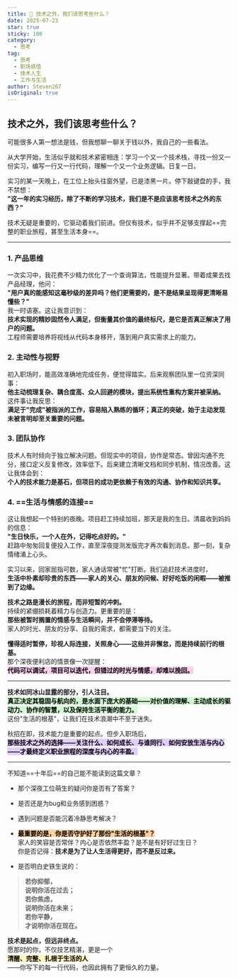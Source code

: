 ```yaml
---
title: 🌟 技术之外，我们该思考些什么？
date: 2025-07-23
star: true
sticky: 100
category:
  - 思考
tag:
  - 思考
  - 职场感悟
  - 技术人生
  - 工作与生活
author: Steven267
isOriginal: true
---
```


## 技术之外，我们该思考些什么？

可能很多人第一想法是钱，但我想聊一聊关于钱以外，我自己的一些看法。

从大学开始，生活似乎就和技术紧密相连：学习一个又一个技术栈，寻找一份又一份实习，编写一行又一行代码，理解一个又一个业务逻辑。日复一日。

实习的某一天晚上，在工位上抬头往窗外望，已是漆黑一片。停下敲键盘的手，我不禁想：  
**"这一年的实习经历，除了不断的学习技术，我们是不是应该思考技术之外的东西？"**

技术无疑是重要的，它驱动着我们前进。但仅有技术，似乎并不足够支撑起==完整的职业旅程，甚至生活本身==。

---

### 1.  产品思维
一次实习中，我花费不少精力优化了一个查询算法，性能提升显著。带着成果去找产品经理，他问：  
**"用户真的能感知这毫秒级的差异吗？他们更需要的，是不是结果呈现得更清晰易懂些？"**  
我一时语塞。这让我意识到：  
**技术实现的精妙固然令人满足，但衡量其价值的最终标尺，是它是否真正解决了用户的问题。**  
工程师需要培养将视线从代码本身移开，落到用户真实需求上的能力。

### 2.  主动性与视野
初入职场时，能高效准确地完成任务，便觉得踏实。后来观察团队里一位资深同事：  
**他主动梳理复杂、耦合度高、众人回避的模块，提出系统性重构方案并被采纳。**  
这件事让我反思：  
**满足于"完成"被指派的工作，容易陷入熟练的循环；真正的突破，始于主动发现未被言明却至关重要的问题。**

### 3. 团队协作
技术人有时倾向于独立解决问题。但现实中的项目，协作是常态。曾因沟通不充分，接口定义反复修改，效率低下。后来建立清晰文档和同步机制，情况改善。这让我体会到：  
**个人的技术能力是基石，但项目的成功更依赖于有效的沟通、协作和知识共享。**

### 4.  ==生活与情感的连接==
这让我想起一个特别的夜晚。项目赶工持续加班，那天是我的生日。清晨收到妈妈的信息：  
**"生日快乐，一个人在外，记得吃点好的。"**  
赶路中匆匆回复便投入工作，直至深夜提测发版完才再次看到消息。那一刻，复杂情绪涌上心头。

实习以来，回家屈指可数，家人通话常被"忙"打断。我们追赶技术进度时，  
**生活中朴素却珍贵的东西——家人的关心、朋友的问候、好好吃饭的闲暇——被推到了边缘。**

**技术之路是漫长的旅程，而非短暂的冲刺。**  
持续的紧绷损耗着精力与创造力。更重要的是：  
**那些被暂时搁置的情感与生活瞬间，并不会停滞等待。**  
家人的时光、朋友的分享、自我的需求，都需要当下的关注。

**懂得适时暂停，珍视人际连接，关照身心——这些并非懈怠，而是持续前行的根基。**  
那个深夜便利店的情景像一次提醒：  
**<mark style="background: #FFB8EBA6;">代码可以调试，项目可以迭代，但错过的时光与情感，却难以挽回。</mark>**

---

**技术如同冰山显露的部分，引人注目。**  
**<mark style="background: #BBFABBA6;">真正决定其稳固与航向的，是水面下庞大的基础——对价值的理解、主动成长的驱动力、协作的智慧，以及保持生活平衡的能力。</mark>**  
这份"生活的根基"，让我们在技术浪潮中不至于迷失。

秋招在即，技术能力是重要的起点。但步入职场后，  
**<mark style="background: #D2B3FFA6;">那些技术之外的选择——关注什么、如何成长、与谁同行、如何安放生活与内心——才最终定义职业旅程的深度与内心的丰盈。</mark>**

---

不知道==十年后==的自己能不能读到这篇文章？

-   那个深夜工位萌生的疑问你是否有了答案？  
-   是否还是为bug和业务感到困惑？
-   遇到问题是否能沉着冷静思考解决？
-   **<mark style="background: #FFB86CA6;">最重要的是，你是否守护好了那份"生活的根基"？</mark>**  
    家人的笑容是否常伴？内心是否依然丰盈？是不是有好好过生日？  
    你是否记得：**技术是为了让人生活得更好，而不是反过来。**

- 是否明白史铁生说的：  

> **若你抑郁，  
> 说明你活在过去；  
> 若你焦虑，  
> 说明你活在未来；  
> 若你平静，  
> 才说明你活在现在。**

**技术是起点，但远非终点。**  
愿那时的你，不仅技艺精湛，更是一个  
**<mark style="background: #FFF3A3A6;">清醒、完整、扎根于生活的人</mark>**  
——你写下的每一行代码，也因此拥有了更恒久的力量。 
